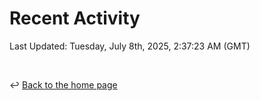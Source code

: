# Recent Activity

<!--RECENT_ACTIVITY:start-->
<!--RECENT_ACTIVITY:end-->

<!--RECENT_ACTIVITY:last_update-->
Last Updated: Tuesday, July 8th, 2025, 2:37:23 AM (GMT)
<!--RECENT_ACTIVITY:last_update_end-->

<br>

↩️ [Back to the home page](/README.md)
